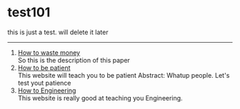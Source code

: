 # test101
this is just a test. will delete it later

---
1. [How to waste money](http://www.iub.edu.bd/) <br>
So this is the description of this paper
2. [How to be patient](http://www.irasv1.iub.edu.bd/#/) <br>
This website will teach you to be patient
Abstract: Whatup people. Let's test yout patience
3. [How to Engineering](https://www.youtube.com/) <br>
This website is really good at teaching you Engineering.
